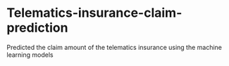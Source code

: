 # Telematics-insurance-claim-prediction
Predicted the claim amount of the telematics insurance using the machine learning models
